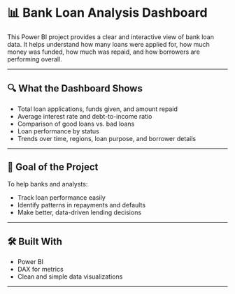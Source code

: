 # 📊 Bank Loan Analysis Dashboard

This Power BI project provides a clear and interactive view of bank loan data. It helps understand how many loans were applied for, how much money was funded, how much was repaid, and how borrowers are performing overall.

---

## 🔍 What the Dashboard Shows

- Total loan applications, funds given, and amount repaid  
- Average interest rate and debt-to-income ratio  
- Comparison of good loans vs. bad loans  
- Loan performance by status  
- Trends over time, regions, loan purpose, and borrower details  

---

## 🎯 Goal of the Project

To help banks and analysts:
- Track loan performance easily  
- Identify patterns in repayments and defaults  
- Make better, data-driven lending decisions  

---

## 🛠️ Built With

- Power BI  
- DAX for metrics  
- Clean and simple data visualizations  

---

